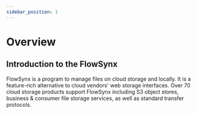 ```yaml
---
sidebar_position: 1
---
```


# Overview

## Introduction to the FlowSynx

FlowSynx is a program to manage files on cloud storage and locally. It is a feature-rich alternative to cloud vendors' web storage interfaces. Over 70 cloud storage products support FlowSynx including S3 object stores, business & consumer file storage services, as well as standard transfer protocols.